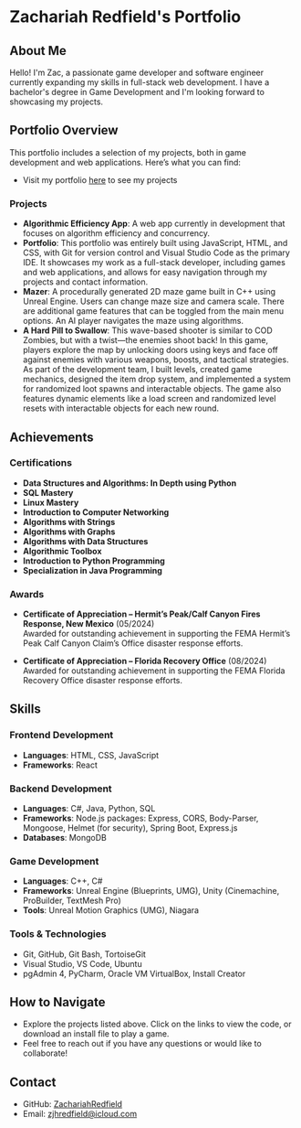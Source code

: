 # Zachariah Redfield's Portfolio

## About Me
Hello! I'm Zac, a passionate game developer and software engineer currently expanding my skills in full-stack web development. I have a bachelor's degree in Game Development and I'm looking forward to showcasing my projects.

## Portfolio Overview
This portfolio includes a selection of my projects, both in game development and web applications. Here’s what you can find:
- Visit my portfolio [here](https://zachariahredfield.github.io/ZachariahRedfield/) to see my projects
### Projects
- **Algorithmic Efficiency App**: A web app currently in development that focuses on algorithm efficiency and concurrency.
- **Portfolio**: This portfolio was entirely built using JavaScript, HTML, and CSS, with Git for version control and Visual Studio Code as the primary IDE. It showcases my work as a full-stack developer, including games and web applications, and allows for easy navigation through my projects and contact information.
- **Mazer**: A procedurally generated 2D maze game built in C++ using Unreal Engine. Users can change maze size and camera scale. There are additional game features that can be toggled from the main menu options. An AI player navigates the maze using algorithms.
- **A Hard Pill to Swallow**: This wave-based shooter is similar to COD Zombies, but with a twist—the enemies shoot back! In this game, players explore the map by unlocking doors using keys and face off against enemies with various weapons, boosts, and tactical strategies. As part of the development team, I built levels, created game mechanics, designed the item drop system, and implemented a system for randomized loot spawns and interactable objects. The game also features dynamic elements like a load screen and randomized level resets with interactable objects for each new round.


## Achievements

### Certifications
- **Data Structures and Algorithms: In Depth using Python**
- **SQL Mastery**
- **Linux Mastery**
- **Introduction to Computer Networking**
- **Algorithms with Strings**
- **Algorithms with Graphs**
- **Algorithms with Data Structures**
- **Algorithmic Toolbox**
- **Introduction to Python Programming**
- **Specialization in Java Programming**

### Awards
- **Certificate of Appreciation – Hermit’s Peak/Calf Canyon Fires Response, New Mexico** (05/2024)  
  Awarded for outstanding achievement in supporting the FEMA Hermit’s Peak Calf Canyon Claim’s Office disaster response efforts.
  
- **Certificate of Appreciation – Florida Recovery Office** (08/2024)  
  Awarded for outstanding achievement in supporting the FEMA Florida Recovery Office disaster response efforts.

## Skills

### Frontend Development
- **Languages**: HTML, CSS, JavaScript
- **Frameworks**: React

### Backend Development
- **Languages**: C#, Java, Python, SQL
- **Frameworks**: Node.js packages: Express, CORS, Body-Parser, Mongoose, Helmet (for security), Spring Boot, Express.js
- **Databases**: MongoDB

### Game Development
- **Languages**: C++, C#
- **Frameworks**: Unreal Engine (Blueprints, UMG), Unity (Cinemachine, ProBuilder, TextMesh Pro)
- **Tools**: Unreal Motion Graphics (UMG), Niagara

### Tools & Technologies
- Git, GitHub, Git Bash, TortoiseGit
- Visual Studio, VS Code, Ubuntu
- pgAdmin 4, PyCharm, Oracle VM VirtualBox, Install Creator

## How to Navigate
- Explore the projects listed above. Click on the links to view the code, or download an install file to play a game.
- Feel free to reach out if you have any questions or would like to collaborate!

## Contact
- GitHub: [ZachariahRedfield](https://github.com/ZachariahRedfield)
- Email: zjhredfield@icloud.com
